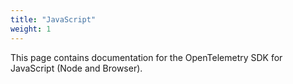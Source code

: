 ```yaml
---
title: "JavaScript"
weight: 1
---
```


This page contains documentation for the OpenTelemetry SDK for JavaScript (Node and Browser).
